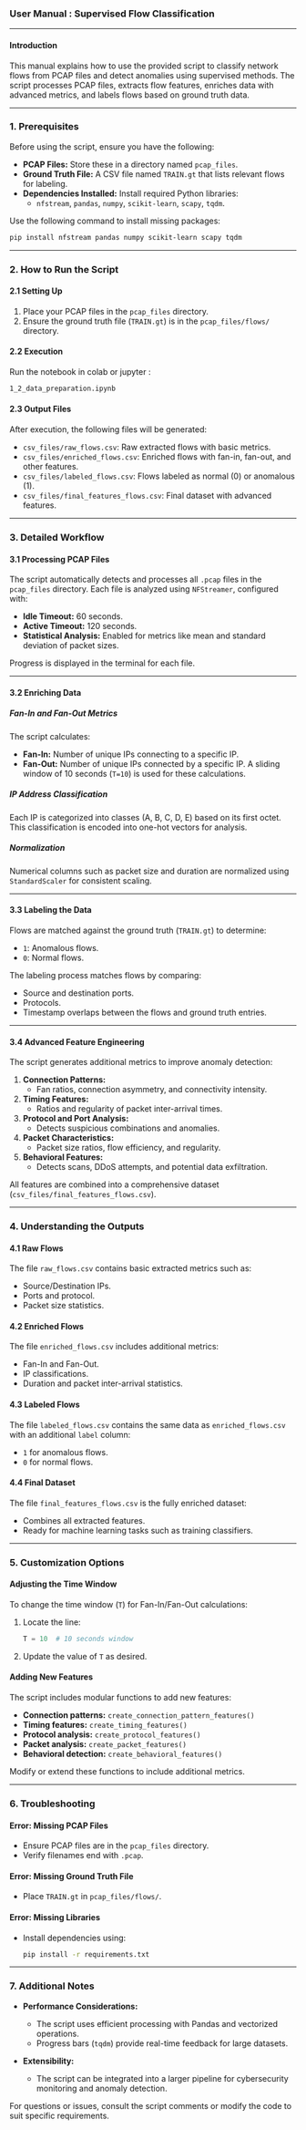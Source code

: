 ### **User Manual : Supervised Flow Classification**

---

#### **Introduction**
This manual explains how to use the provided script to classify network flows from PCAP files and detect anomalies using supervised methods. The script processes PCAP files, extracts flow features, enriches data with advanced metrics, and labels flows based on ground truth data.

---

### **1. Prerequisites**

Before using the script, ensure you have the following:
- **PCAP Files:** Store these in a directory named `pcap_files`.
- **Ground Truth File:** A CSV file named `TRAIN.gt` that lists relevant flows for labeling.
- **Dependencies Installed:** Install required Python libraries:
  - `nfstream`, `pandas`, `numpy`, `scikit-learn`, `scapy`, `tqdm`.

Use the following command to install missing packages:
```bash
pip install nfstream pandas numpy scikit-learn scapy tqdm
```

---

### **2. How to Run the Script**

#### **2.1 Setting Up**
1. Place your PCAP files in the `pcap_files` directory.
2. Ensure the ground truth file (`TRAIN.gt`) is in the `pcap_files/flows/` directory.

#### **2.2 Execution**
Run the notebook in colab or jupyter :
```bash
1_2_data_preparation.ipynb
```

#### **2.3 Output Files**
After execution, the following files will be generated:
- `csv_files/raw_flows.csv`: Raw extracted flows with basic metrics.
- `csv_files/enriched_flows.csv`: Enriched flows with fan-in, fan-out, and other features.
- `csv_files/labeled_flows.csv`: Flows labeled as normal (0) or anomalous (1).
- `csv_files/final_features_flows.csv`: Final dataset with advanced features.

---

### **3. Detailed Workflow**

#### **3.1 Processing PCAP Files**
The script automatically detects and processes all `.pcap` files in the `pcap_files` directory. Each file is analyzed using `NFStreamer`, configured with:
- **Idle Timeout:** 60 seconds.
- **Active Timeout:** 120 seconds.
- **Statistical Analysis:** Enabled for metrics like mean and standard deviation of packet sizes.

Progress is displayed in the terminal for each file.

---

#### **3.2 Enriching Data**

##### **Fan-In and Fan-Out Metrics**
The script calculates:
- **Fan-In:** Number of unique IPs connecting to a specific IP.
- **Fan-Out:** Number of unique IPs connected by a specific IP.
A sliding window of 10 seconds (`T=10`) is used for these calculations.

##### **IP Address Classification**
Each IP is categorized into classes (A, B, C, D, E) based on its first octet. This classification is encoded into one-hot vectors for analysis.

##### **Normalization**
Numerical columns such as packet size and duration are normalized using `StandardScaler` for consistent scaling.

---

#### **3.3 Labeling the Data**
Flows are matched against the ground truth (`TRAIN.gt`) to determine:
- `1`: Anomalous flows.
- `0`: Normal flows.

The labeling process matches flows by comparing:
- Source and destination ports.
- Protocols.
- Timestamp overlaps between the flows and ground truth entries.

---

#### **3.4 Advanced Feature Engineering**

The script generates additional metrics to improve anomaly detection:
1. **Connection Patterns:**
   - Fan ratios, connection asymmetry, and connectivity intensity.
2. **Timing Features:**
   - Ratios and regularity of packet inter-arrival times.
3. **Protocol and Port Analysis:**
   - Detects suspicious combinations and anomalies.
4. **Packet Characteristics:**
   - Packet size ratios, flow efficiency, and regularity.
5. **Behavioral Features:**
   - Detects scans, DDoS attempts, and potential data exfiltration.

All features are combined into a comprehensive dataset (`csv_files/final_features_flows.csv`).

---

### **4. Understanding the Outputs**

#### **4.1 Raw Flows**
The file `raw_flows.csv` contains basic extracted metrics such as:
- Source/Destination IPs.
- Ports and protocol.
- Packet size statistics.

#### **4.2 Enriched Flows**
The file `enriched_flows.csv` includes additional metrics:
- Fan-In and Fan-Out.
- IP classifications.
- Duration and packet inter-arrival statistics.

#### **4.3 Labeled Flows**
The file `labeled_flows.csv` contains the same data as `enriched_flows.csv` with an additional `label` column:
- `1` for anomalous flows.
- `0` for normal flows.

#### **4.4 Final Dataset**
The file `final_features_flows.csv` is the fully enriched dataset:
- Combines all extracted features.
- Ready for machine learning tasks such as training classifiers.

---

### **5. Customization Options**

#### **Adjusting the Time Window**
To change the time window (`T`) for Fan-In/Fan-Out calculations:
1. Locate the line:
   ```python
   T = 10  # 10 seconds window
   ```
2. Update the value of `T` as desired.

#### **Adding New Features**
The script includes modular functions to add new features:
- **Connection patterns:** `create_connection_pattern_features()`
- **Timing features:** `create_timing_features()`
- **Protocol analysis:** `create_protocol_features()`
- **Packet analysis:** `create_packet_features()`
- **Behavioral detection:** `create_behavioral_features()`

Modify or extend these functions to include additional metrics.

---

### **6. Troubleshooting**

#### **Error: Missing PCAP Files**
- Ensure PCAP files are in the `pcap_files` directory.
- Verify filenames end with `.pcap`.

#### **Error: Missing Ground Truth File**
- Place `TRAIN.gt` in `pcap_files/flows/`.

#### **Error: Missing Libraries**
- Install dependencies using:
  ```bash
  pip install -r requirements.txt
  ```

---

### **7. Additional Notes**

- **Performance Considerations:**
  - The script uses efficient processing with Pandas and vectorized operations.
  - Progress bars (`tqdm`) provide real-time feedback for large datasets.

- **Extensibility:**
  - The script can be integrated into a larger pipeline for cybersecurity monitoring and anomaly detection.

For questions or issues, consult the script comments or modify the code to suit specific requirements.